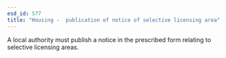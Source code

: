 ```yaml
---
esd_id: 577
title: "Housing -  publication of notice of selective licensing area"
---
```


A local authority must publish a notice in the prescribed form relating to selective licensing areas.

